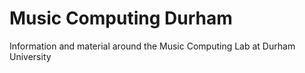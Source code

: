 # Music Computing Durham
Information and material around the Music Computing Lab at Durham University
